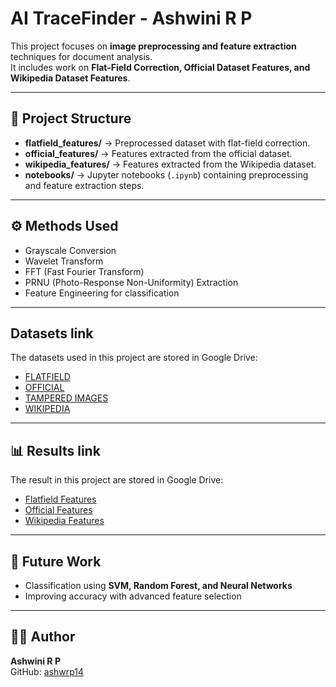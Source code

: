 # AI TraceFinder - Ashwini R P

This project focuses on **image preprocessing and feature extraction** techniques for document analysis.  
It includes work on **Flat-Field Correction, Official Dataset Features, and Wikipedia Dataset Features**.

---

## 📂 Project Structure
- **flatfield_features/** → Preprocessed dataset with flat-field correction.  
- **official_features/** → Features extracted from the official dataset.  
- **wikipedia_features/** → Features extracted from the Wikipedia dataset.  
- **notebooks/** → Jupyter notebooks (`.ipynb`) containing preprocessing and feature extraction steps.  

---

## ⚙️ Methods Used
- Grayscale Conversion  
- Wavelet Transform  
- FFT (Fast Fourier Transform)  
- PRNU (Photo-Response Non-Uniformity) Extraction  
- Feature Engineering for classification  

---
## Datasets link
The datasets used in this project are stored in Google Drive:  
- [FLATFIELD](https://drive.google.com/drive/folders/11k9GJLxh8Jc-CkBvwuHS7vlFnTIp4h5d?usp=drive_link)  
- [OFFICIAL](https://drive.google.com/drive/folders/19gP5nYPHLFrrqmWCQ3QmUyKyL_rAOiNp?usp=drive_link)  
- [TAMPERED IMAGES](https://drive.google.com/drive/folders/1hZqtN8zk6sXQY_C_pCvahxNFOtoDXSpo?usp=drive_link)  
- [WIKIPEDIA](https://drive.google.com/drive/folders/18nko4wDnxcqOPLSPIqtxaj3EE9sAHbaJ?usp=drive_link) 

---
## 📊 Results link
The result in this project are stored in Google Drive:  
- [Flatfield Features](https://drive.google.com/drive/folders/14e0Ml48Vd6fgq56vAN9NvJeL0pDNhzFX?usp=drive_link)  
- [Official Features](https://drive.google.com/drive/folders/1Uetwek92qsx7T3mlNe6DteDyBZh631FP?usp=drive_link)  
- [Wikipedia Features](https://drive.google.com/drive/folders/1PAUDTxNcrMMimqn9dWtddJ9NJCYqKRDX?usp=drive_link)  

---

## 🚀 Future Work
- Classification using **SVM, Random Forest, and Neural Networks**  
- Improving accuracy with advanced feature selection  

---

## 👩‍💻 Author
**Ashwini R P**  
GitHub: [ashwrp14](https://github.com/ashwrp14)  
